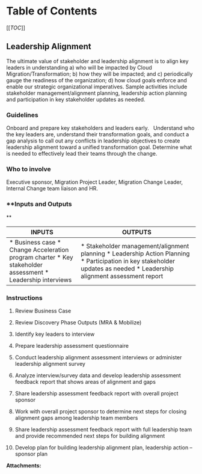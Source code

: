   

  

|    |    |    |    |
| --- | --- | --- | --- |

  

**Table of Contents**
=====================

[[_TOC_]]

**Leadership Alignment**
------------------------

The ultimate value of stakeholder and leadership alignment is to align key leaders in understanding a) who will be impacted by Cloud Migration/Transformation; b) how they will be impacted; and c) periodically gauge the readiness of the organization; d) how cloud goals enforce and enable our strategic organizational imperatives. Sample activities include stakeholder management/alignment planning, leadership action planning and participation in key stakeholder updates as needed.

### **Guidelines**

Onboard and prepare key stakeholders and leaders early.   Understand who the key leaders are, understand their transformation goals, and conduct a gap analysis to call out any conflicts in leadership objectives to create leadership alignment toward a unified transformation goal. Determine what is needed to effectively lead their teams through the change.

### **Who to involve**

Executive sponsor, Migration Project Leader, Migration Change Leader, Internal Change team liaison and HR.

### **Inputs and Outputs  
**

  

|   **INPUTS**   |   **OUTPUTS**   |
| --- | --- |
|   *   Business case      *   Change Acceleration program charter      *   Key stakeholder assessment      *   Leadership interviews        |   *   Stakeholder management/alignment planning      *   Leadership Action Planning      *   Participation in key stakeholder updates as needed      *   Leadership alignment assessment report        |

### **Instructions**

1.  Review Business Case
    
2.  Review Discovery Phase Outputs (MRA & Mobilize)
    
3.  Identify key leaders to interview
    
4.  Prepare leadership assessment questionnaire
    
5.  Conduct leadership alignment assessment interviews or administer leadership alignment survey
    
6.  Analyze interview/survey data and develop leadership assessment feedback report that shows areas of alignment and gaps
    
7.  Share leadership assessment feedback report with overall project sponsor
    
8.  Work with overall project sponsor to determine next steps for closing alignment gaps among leadership team members
    
9.  Share leadership assessment feedback report with full leadership team and provide recommended next steps for building alignment
    
10.  Develop plan for building leadership alignment plan, leadership action – sponsor plan

 **Attachments:** 


